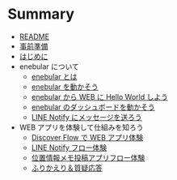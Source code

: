 # Summary

- [README](README.md)
- [事前準備](00-preparation.md)
- [はじめに](01-introduction.md)
- enebular について
  - [enebular とは](02-enebular-introduction.md)
  - [enebular を動かそう](03-00-enebular-getting-started.md)
  - [enebular から WEB に Hello World しよう](03-01-enebular-hello-world.md)
  - [enebular のダッシュボードを動かそう](03-02-enebular-dashboard.md)
  - [LINE Notify にメッセージを送ろう](03-03-linenotify.md)
- WEB アプリを体験して仕組みを知ろう
  - [Discover Flow で WEB アプリ体験](04-00-discover-flow.md)
  - [LINE Notify フロー体験](04-01-flow-line-notify.md)
  - [位置情報メモ投稿アプリフロー体験](04-02-location-app.md)
  - [ふりかえり＆質疑応答](99-discussion.md)